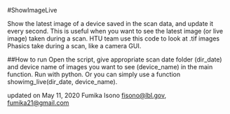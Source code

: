 #ShowImageLive

Show the latest image of a device saved in the scan data, and update it every second.
This is useful when you want to see the latest image (or live image) taken during a scan.
HTU team use this code to look at .tif images Phasics take during a scan, like a camera GUI.

##How to run
Open the script, give appropriate scan date folder (dir_date) and device name of images you want to see (device_name) in the main function.
Run with python.
Or you can simply use a function showimg_live(dir_date, device_name).

updated on May 11, 2020
Fumika Isono fisono@lbl.gov, fumika21@gmail.com